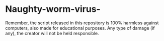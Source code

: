 # Naughty-worm-virus-
Remember, the script released in this repository is 100% harmless against computers, also made for educational purposes. 
Any type of damage (if any), the creator will not be held responsible.
